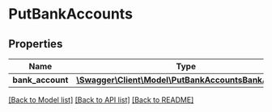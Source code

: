 # PutBankAccounts

## Properties
Name | Type | Description | Notes
------------ | ------------- | ------------- | -------------
**bank_account** | [**\Swagger\Client\Model\PutBankAccountsBankAccount**](PutBankAccountsBankAccount.md) |  | 

[[Back to Model list]](../README.md#documentation-for-models) [[Back to API list]](../README.md#documentation-for-api-endpoints) [[Back to README]](../README.md)



